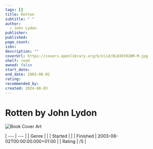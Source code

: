 ```yaml
---
tags: []
title: Rotten
subtitle: " "
author:
  - John Lydon
publisher: 
published: 
page_count: 
isbn: 
description: ""
coverUrl: https://covers.openlibrary.org/b/olid/OL8303928M-M.jpg
shelf: read
owned: false
start_date: 
end_date: 2003-08-02
rating: 
recommended_by: 
created: 2024-08-03
---
```


# Rotten by John Lydon

![Book Cover Art](https://covers.openlibrary.org/b/olid/OL8303928M-M.jpg)


| --- | --- |
| Genre |  |
| Started |  |
| Finished | 2003-08-02T00:00:00.000+01:00 |
| Rating | /5 |

